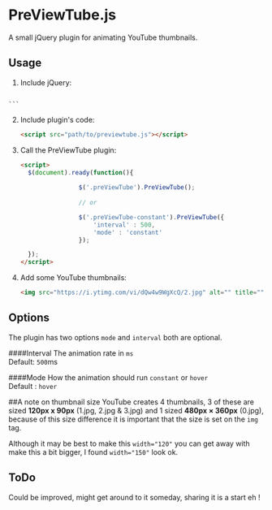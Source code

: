 # PreViewTube.js
A small jQuery plugin for animating YouTube thumbnails.

## Usage

1. Include jQuery:

	```html
<script src="path/to/jquery.min.js"></script>

	```

2. Include plugin's code:

	```html
	<script src="path/to/previewtube.js"></script>
	```

3. Call the PreViewTube plugin:

	```html
	<script>
	  $(document).ready(function(){
	  
	  				$('.preViewTube').PreViewTube();
					
					// or
	
					$('.preViewTube-constant').PreViewTube({
						'interval' : 500,
						'mode' : 'constant'
					});
	
	  });
	</script>
	```

3. Add some YouTube thumbnails:

	```html
	<img src="https://i.ytimg.com/vi/dQw4w9WgXcQ/2.jpg" alt="" title="" width="150" class="preViewTube"/>'
	```

## Options

The plugin has two options `mode` and `interval` both are optional.

####Interval 
The animation rate in `ms`  
Default: `500`ms

####Mode 
How the animation should run 
`constant` or `hover`  
Default : `hover`

##A note on thumbnail size
YouTube creates 4 thumbnails, 3 of these are sized **120px x 90px** (1.jpg, 2.jpg & 3.jpg) and 1 sized **480px × 360px** (0.jpg), because of this size difference it is important that the size is set on the `img` tag.

Although it may be best to make this `width="120"` you can get away with make this a bit bigger, I found `width="150"` look ok.

## ToDo

Could be improved, might get around to it someday, sharing it is a start eh !